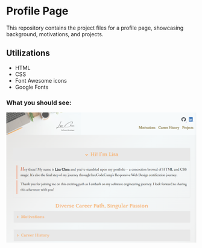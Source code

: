 # Profile Page

This repository contains the project files for a profile page, showcasing background, motivations, and projects.

## Utilizations

- HTML
- CSS
- Font Awesome icons
- Google Fonts

### What you should see:

![1714375380305](image/README/1714375380305.png)
